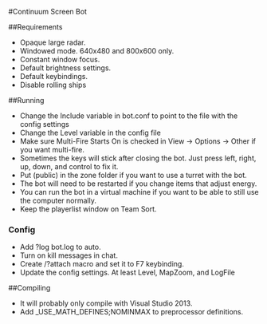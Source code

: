 #Continuum Screen Bot

##Requirements
- Opaque large radar.  
- Windowed mode. 640x480 and 800x600 only.  
- Constant window focus.  
- Default brightness settings.  
- Default keybindings.  
- Disable rolling ships

##Running
- Change the Include variable in bot.conf to point to the file with the config settings
- Change the Level variable in the config file
- Make sure Multi-Fire Starts On is checked in View -> Options -> Other if you want multi-fire.  
- Sometimes the keys will stick after closing the bot. Just press left, right, up, down, and control to fix it.  
- Put (public) in the zone folder if you want to use a turret with the bot.  
- The bot will need to be restarted if you change items that adjust energy.  
- You can run the bot in a virtual machine if you want to be able to still use the computer normally.  
- Keep the playerlist window on Team Sort.  

### Config
- Add ?log bot.log to auto.  
- Turn on kill messages in chat.  
- Create /?attach macro and set it to F7 keybinding.   
- Update the config settings. At least Level, MapZoom, and LogFile  

##Compiling
- It will probably only compile with Visual Studio 2013.  
- Add _USE_MATH_DEFINES;NOMINMAX to preprocessor definitions.  
